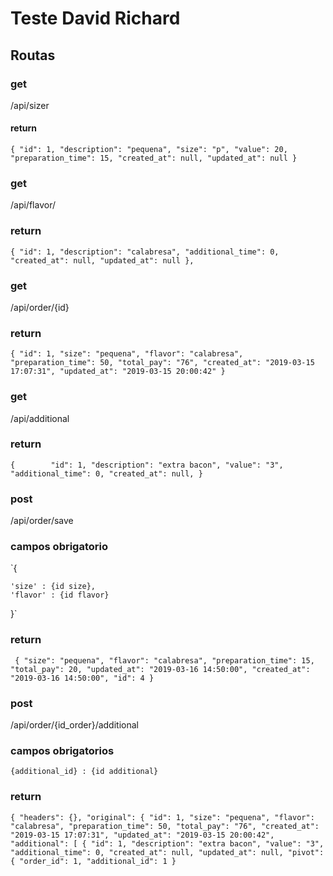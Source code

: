 # Teste David Richard

## Routas
### get
/api/sizer
#### return
` {
        "id": 1,
        "description": "pequena",
        "size": "p",
        "value": 20,
        "preparation_time": 15,
        "created_at": null,
        "updated_at": null
    }
    `
### get
/api/flavor/
### return
`
{
        "id": 1,
        "description": "calabresa",
        "additional_time": 0,
        "created_at": null,
        "updated_at": null
    },
` 
### get
/api/order/{id}
### return
`
{
    "id": 1,
    "size": "pequena",
    "flavor": "calabresa",
    "preparation_time": 50,
    "total_pay": "76",
    "created_at": "2019-03-15 17:07:31",
    "updated_at": "2019-03-15 20:00:42"
}
`
### get
/api/additional

### return
`{        "id": 1,
        "description": "extra bacon",
        "value": "3",
        "additional_time": 0,
        "created_at": null,
        } `

### post
/api/order/save
### campos obrigatorio
`{

    'size' : {id size},
    'flavor' : {id flavor}
}`
### return 
`
{
    "size": "pequena",
    "flavor": "calabresa",
    "preparation_time": 15,
    "total_pay": 20,
    "updated_at": "2019-03-16 14:50:00",
    "created_at": "2019-03-16 14:50:00",
    "id": 4
}`

### post
/api/order/{id_order}/additional
### campos obrigatorios
`
{additional_id} : {id additional}
`
### return
`{
    "headers": {},
    "original": {
        "id": 1,
        "size": "pequena",
        "flavor": "calabresa",
        "preparation_time": 50,
        "total_pay": "76",
        "created_at": "2019-03-15 17:07:31",
        "updated_at": "2019-03-15 20:00:42",
        "additional": [
            {
                "id": 1,
                "description": "extra bacon",
                "value": "3",
                "additional_time": 0,
                "created_at": null,
                "updated_at": null,
                "pivot": {
                    "order_id": 1,
                    "additional_id": 1
                }`

















